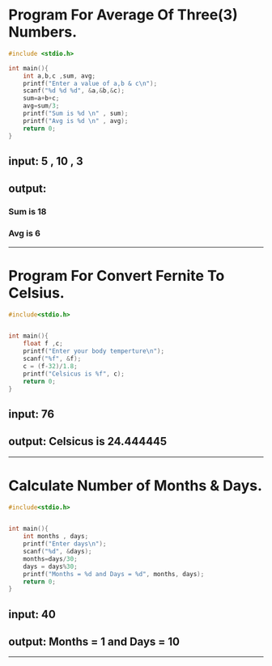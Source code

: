 # Program For Average Of Three(3) Numbers.


```c
#include <stdio.h>

int main(){
    int a,b,c ,sum, avg;
    printf("Enter a value of a,b & c\n");
    scanf("%d %d %d", &a,&b,&c);
    sum=a+b+c;
    avg=sum/3;
    printf("Sum is %d \n" , sum);
    printf("Avg is %d \n" , avg);
    return 0;
}

```
## input: 5 , 10 , 3 
## output: 
### Sum is 18
### Avg is 6

---


# Program For Convert Fernite To Celsius.


```c
#include<stdio.h>


int main(){
    float f ,c;
    printf("Enter your body temperture\n");
    scanf("%f", &f);
    c = (f-32)/1.8;
    printf("Celsicus is %f", c);
    return 0;
}
```
## input: 76 
## output: Celsicus is 24.444445

---

# Calculate Number of Months & Days.


```c
#include<stdio.h>


int main(){
    int months , days;
    printf("Enter days\n");
    scanf("%d", &days);
    months=days/30;
    days = days%30;
    printf("Months = %d and Days = %d", months, days);
    return 0;
}


```
## input: 40 
## output: Months = 1 and Days = 10
---